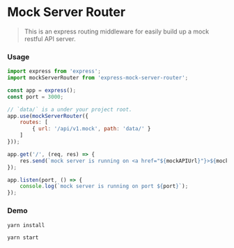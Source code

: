 # Mock Server Router

> This is an express routing middleware for easily build up a mock restful API server.

### Usage
```javascript
import express from 'express';
import mockServerRouter from 'express-mock-server-router';

const app = express();
const port = 3000;

// `data/` is a under your project root. 
app.use(mockServerRouter({
    routes: [
        { url: '/api/v1.mock', path: 'data/' }
    ]
}));

app.get('/', (req, res) => {
    res.send(`mock server is running on <a href="${mockAPIUrl}"}>${mockAPIUrl}</a>`);
});

app.listen(port, () => {
    console.log(`mock server is running on port ${port}`);
});

```
### Demo
```
yarn install

yarn start
```
